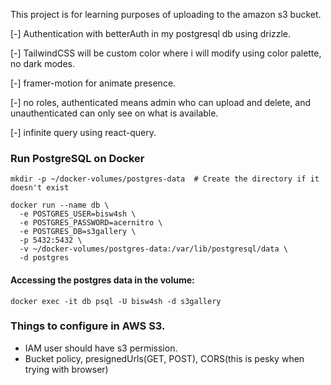 This project is for learning purposes of uploading to the amazon s3 bucket.

[-] Authentication with betterAuth in my postgresql db using drizzle.

[-] TailwindCSS will be custom color where i will modify using color palette, no dark modes. 

[-] framer-motion for animate presence.

[-] no roles, authenticated means admin who can upload and delete, and unauthenticated can only see on what is available.

[-] infinite query using react-query.

### Run PostgreSQL on Docker

```
mkdir -p ~/docker-volumes/postgres-data  # Create the directory if it doesn't exist
```

```docker
docker run --name db \
  -e POSTGRES_USER=bisw4sh \
  -e POSTGRES_PASSWORD=acernitro \
  -e POSTGRES_DB=s3gallery \
  -p 5432:5432 \
  -v ~/docker-volumes/postgres-data:/var/lib/postgresql/data \
  -d postgres
```

#### Accessing the postgres data in the volume:
`docker exec -it db psql -U bisw4sh -d s3gallery`

### Things to configure in AWS S3.

- IAM user should have s3 permission.
- Bucket policy, presignedUrls(GET, POST), CORS(this is pesky when trying with browser)
